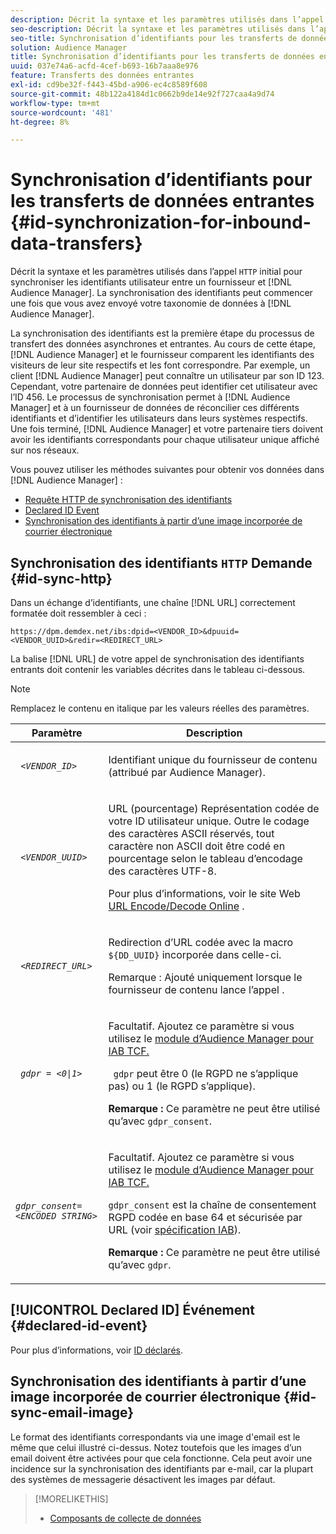 ```yaml
---
description: Décrit la syntaxe et les paramètres utilisés dans l’appel HTTP initial pour synchroniser les identifiants utilisateur entre un fournisseur et une Audience Manager. La synchronisation des identifiants peut commencer une fois que vous avez envoyé votre taxonomie de données à l’Audience Manager.
seo-description: Décrit la syntaxe et les paramètres utilisés dans l’appel HTTP initial pour synchroniser les identifiants utilisateur entre un fournisseur et une Audience Manager. La synchronisation des identifiants peut commencer une fois que vous avez envoyé votre taxonomie de données à l’Audience Manager.
seo-title: Synchronisation d’identifiants pour les transferts de données entrantes
solution: Audience Manager
title: Synchronisation d’identifiants pour les transferts de données entrantes
uuid: 037e74a6-acfd-4cef-b693-16b7aaa8e976
feature: Transferts des données entrantes
exl-id: cd9be32f-f443-45bd-a906-ec4c8589f608
source-git-commit: 48b122a4184d1c0662b9de14e92f727caa4a9d74
workflow-type: tm+mt
source-wordcount: '481'
ht-degree: 8%

---
```


# Synchronisation d’identifiants pour les transferts de données entrantes {#id-synchronization-for-inbound-data-transfers}

Décrit la syntaxe et les paramètres utilisés dans l’appel `HTTP` initial pour synchroniser les identifiants utilisateur entre un fournisseur et [!DNL Audience Manager]. La synchronisation des identifiants peut commencer une fois que vous avez envoyé votre taxonomie de données à [!DNL Audience Manager].

La synchronisation des identifiants est la première étape du processus de transfert des données asynchrones et entrantes. Au cours de cette étape, [!DNL Audience Manager] et le fournisseur comparent les identifiants des visiteurs de leur site respectifs et les font correspondre. Par exemple, un client [!DNL Audience Manager] peut connaître un utilisateur par son ID 123. Cependant, votre partenaire de données peut identifier cet utilisateur avec l’ID 456. Le processus de synchronisation permet à [!DNL Audience Manager] et à un fournisseur de données de réconcilier ces différents identifiants et d’identifier les utilisateurs dans leurs systèmes respectifs. Une fois terminé, [!DNL Audience Manager] et votre partenaire tiers doivent avoir les identifiants correspondants pour chaque utilisateur unique affiché sur nos réseaux.

Vous pouvez utiliser les méthodes suivantes pour obtenir vos données dans [!DNL Audience Manager] :

* [Requête HTTP de synchronisation des identifiants](../../../integration/sending-audience-data/batch-data-transfer-explained/id-sync-http.md#id-sync-http)
* [Declared ID Event](../../../integration/sending-audience-data/batch-data-transfer-explained/id-sync-http.md#declared-id-event)
* [Synchronisation des identifiants à partir d’une image incorporée de courrier électronique](../../../integration/sending-audience-data/batch-data-transfer-explained/id-sync-http.md#id-sync-email-image)

## Synchronisation des identifiants `HTTP` Demande {#id-sync-http}

Dans un échange d’identifiants, une chaîne [!DNL URL] correctement formatée doit ressembler à ceci :

```
https://dpm.demdex.net/ibs:dpid=<VENDOR_ID>&dpuuid=<VENDOR_UUID>&redir=<REDIRECT_URL>
```

La balise [!DNL URL] de votre appel de synchronisation des identifiants entrants doit contenir les variables décrites dans le tableau ci-dessous.

>[!NOTE]
>
>Remplacez le contenu en italique par les valeurs réelles des paramètres.

<table id="table_EB9F4246E2A34ABB8ED06EA458EB186F"> 
 <thead> 
  <tr> 
   <th colname="col1" class="entry"> Paramètre </th> 
   <th colname="col2" class="entry"> Description </th> 
  </tr> 
 </thead>
 <tbody> 
  <tr> 
   <td colname="col1"> <code> <i>&lt;VENDOR_ID&gt;</i> </code> </td> 
   <td colname="col2"> <p>Identifiant unique du fournisseur de contenu (attribué par <span class="keyword"> Audience Manager</span>). </p> </td> 
  </tr> 
  <tr> 
   <td colname="col1"> <code> <i>&lt;VENDOR_UUID&gt;</i> </code> </td> 
   <td colname="col2"> <p>URL (pourcentage) Représentation codée de votre ID utilisateur unique. Outre le codage des caractères ASCII réservés, tout caractère non ASCII doit être codé en pourcentage selon le tableau d’encodage des caractères UTF-8. </p> <p>Pour plus d’informations, voir le site Web <a href="https://www.url-encode-decode.com" format="http" scope="external"> URL Encode/Decode Online</a> . </p> </td> 
  </tr> 
  <tr> 
   <td colname="col1"> <code> <i>&lt;REDIRECT_URL&gt;</i> </code> </td> 
   <td colname="col2"> <p>Redirection d’URL codée avec la macro <code> ${DD_UUID}</code> incorporée dans celle-ci. </p> <p>Remarque :  Ajouté uniquement lorsque le fournisseur de contenu lance l’appel . </p> </td> 
  </tr> 
  <tr> 
   <td colname="col1"> <code> <i>gdpr = &lt;0|1&gt;</i> </code> </td> 
   <td colname="col2"> <p>Facultatif. Ajoutez ce paramètre si vous utilisez le <a href="../../../overview/data-security-and-privacy/aam-iab-plugin.md">module d’Audience Manager pour IAB TCF.</a></p> <p><code> gdpr</code> peut être 0 (le RGPD ne s’applique pas) ou 1 (le RGPD s’applique). </p> <p> <b>Remarque :</b> Ce paramètre ne peut être utilisé qu’avec  <code>gdpr_consent</code>.</p></td> 
  </tr> 
  <tr> 
   <td colname="col1"> <code><i>gdpr_consent=&lt;ENCODED STRING&gt;</i> </code> </td> 
   <td colname="col2"> <p>Facultatif. Ajoutez ce paramètre si vous utilisez le <a href="../../../overview/data-security-and-privacy/aam-iab-plugin.md">module d’Audience Manager pour IAB TCF.</a></p> <p><code>gdpr_consent</code> est la chaîne de consentement RGPD codée en base 64 et sécurisée par URL (voir <a href="https://github.com/InteractiveAdvertisingBureau/GDPR-Transparency-and-Consent-Framework/blob/master/URL-based%20Consent%20Passing_%20Framework%20Guidance.md#specifications" format="http" scope="external"> spécification IAB</a>). </p> <p> <b>Remarque :</b> Ce paramètre ne peut être utilisé qu’avec  <code>gdpr</code>.</p> </td> 
  </tr> 
 </tbody> 
</table>

## [!UICONTROL Declared ID] Événement {#declared-id-event}

Pour plus d’informations, voir [ID déclarés](../../../features/declared-ids.md).

## Synchronisation des identifiants à partir d’une image incorporée de courrier électronique {#id-sync-email-image}

Le format des identifiants correspondants via une image d&#39;email est le même que celui illustré ci-dessus. Notez toutefois que les images d’un email doivent être activées pour que cela fonctionne. Cela peut avoir une incidence sur la synchronisation des identifiants par e-mail, car la plupart des systèmes de messagerie désactivent les images par défaut.

>[!MORELIKETHIS]
>
>* [Composants de collecte de données](../../../reference/system-components/components-data-collection.md)

